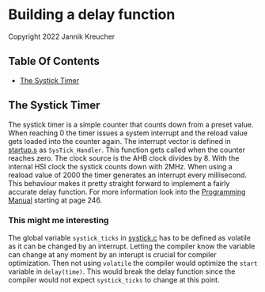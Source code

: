 # Building a delay function

Copyright 2022  Jannik Kreucher

## Table Of Contents
  - [The Systick Timer](#the-systick-timer)


## The Systick Timer

The systick timer is a simple counter that counts down from a preset value. When reaching 0 the timer issues a system interrupt and the reload value gets loaded into the counter again. The interrupt vector is defined in [startup.s](src/startup.s) as `SysTick_Handler`. This function gets called when the counter reaches zero. The clock source is the AHB clock divides by 8. With the internal HSI clock the systick counts down with 2MHz. When using a reaload value of 2000 the timer generates an interrupt every millisecond. This behaviour makes it pretty straight forward to implement a fairly accurate delay function. For more information look into the [Programming Manual](https://www.st.com/resource/en/programming_manual/pm0214-stm32-cortexm4-mcus-and-mpus-programming-manual-stmicroelectronics.pdf) starting at page 246.

### This might me interesting
The global variable `systick_ticks` in [systick.c](src/drivers/systick.c) has to be defined as volatile as it can be changed by an interrupt. Letting the compiler know the variable can change at any moment by an interupt is crucial for compiler optimization. Then not using `volatile` the compiler would optimize the `start` variable in `delay(time)`. This would break the delay function since the compiler would not expect `systick_ticks` to change at this point.